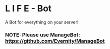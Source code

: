 # L I F E - Bot
A Bot for everything on your server!

### NOTE: Please use ManageBot: https://github.com/Evernity/ManageBot
